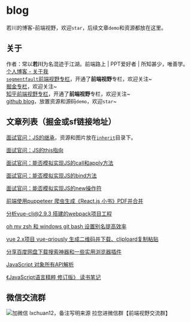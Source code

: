 # blog
若川的博客-前端视野，欢迎`star`，后续文章`demo`和资源都放在这里。

## 关于
作者：常以**若川**为名混迹于江湖。前端路上 | PPT爱好者 | 所知甚少，唯善学。<br>
[个人博客 - 关于我](http://lxchuan12.github.io/posts/9ff79b23.html)<br>
[`segmentfault`前端视野专栏](https://segmentfault.com/blog/lxchuan12)，开通了**前端视野**专栏，欢迎关注~<br>
[掘金专栏](https://juejin.im/user/57974dc55bbb500063f522fd/posts)，欢迎关注~<br>
[知乎前端视野专栏](https://zhuanlan.zhihu.com/lxchuan12)，开通了**前端视野**专栏，欢迎关注~<br>
[github blog](https://github.com/lxchuan12/blog)，放置资源和源码`demo`，欢迎`star`~

## 文章列表（掘金或sf链接地址）

[面试官问：JS的继承](https://juejin.im/post/5c433e216fb9a049c15f841b)，资源和图片放在[`inherit`](https://github.com/lxchuan12/blog/tree/master/inherit)目录下。

[面试官问：JS的this指向](https://juejin.im/post/5c0c87b35188252e8966c78a)

[面试官问：能否模拟实现JS的call和apply方法](https://juejin.im/post/5bf6c79bf265da6142738b29)

[面试官问：能否模拟实现JS的bind方法](https://juejin.im/post/5bec4183f265da616b1044d7)

[面试官问：能否模拟实现JS的new操作符](https://juejin.im/post/5bde7c926fb9a049f66b8b52)

[前端使用puppeteer 爬虫生成《React.js 小书》PDF并合并](https://juejin.im/post/5b86732451882542af1c8082)

[分析vue-cli@2.9.3 搭建的webpack项目工程](https://juejin.im/post/5b1df3d76fb9a01e6c0b439b)

[oh my zsh 和 windows git bash 设置别名提高效率](https://juejin.im/post/5b1408955188257d7541b07c)

[vue 2.x项目 vue-qriously 生成二维码并下载、cliploard复制粘贴](https://juejin.im/post/5afc0d3b6fb9a07a9d70858a)

[分享百度网盘下载搜索神器和一些实用浏览器插件](https://segmentfault.com/a/1190000015638797)

[JavaScript 对象所有API解析](https://segmentfault.com/a/1190000010753942)

[《JavaScript语言精粹 修订版》 读书笔记](https://segmentfault.com/a/1190000010313101)

## 微信交流群

![加微信 `lxchuan12`，备注写明来源](http://lxchuan12.github.io/posts/9ff79b23/wechat.png)
拉您进微信群【前端视野交流群】
